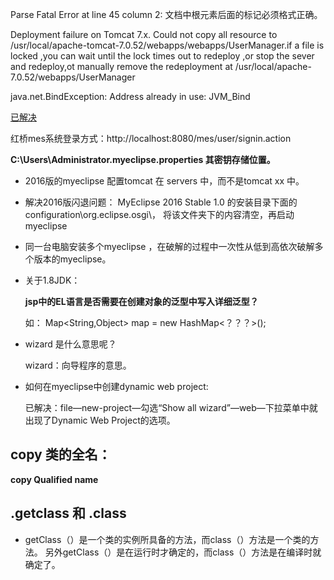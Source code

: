  
 
 Parse Fatal Error at line 45 column 2: 文档中根元素后面的标记必须格式正确。



 Deployment failure on Tomcat 7.x. Could not copy all resource to /usr/local/apache-tomcat-7.0.52/webapps/webapps/UserManager.if a file is locked ,you can wait until the lock times out to redeploy ,or stop the sever and redeploy,ot manually remove the redeployment at /usr/local/apache-7.0.52/webapps/UserManager



 java.net.BindException: Address already in use: JVM_Bind

[ 已解决](https://blog.csdn.net/qq_32483145/article/details/53726868)


红桥mes系统登录方式：http://localhost:8080/mes/user/signin.action


**C:\Users\Administrator\.myeclipse.properties 其密钥存储位置。**


* 2016版的myeclipse 配置tomcat 在 servers 中，而不是tomcat xx 中。
* 解决2016版闪退问题：  MyEclipse 2016 Stable 1.0 的安装目录下面的 configuration\org.eclipse.osgi\， 将该文件夹下的内容清空，再启动myeclipse 


* 同一台电脑安装多个myeclipse ，在破解的过程中一次性从低到高依次破解多个版本的myeclipse。


* 关于1.8JDK：

    **jsp中的EL语言是否需要在创建对象的泛型中写入详细泛型？**

    如： Map<String,Object> map = new HashMap<？？？>();


* wizard 是什么意思呢？

    wizard：向导程序的意思。


* 如何在myeclipse中创建dynamic web project:

    已解决：file—new-project—勾选“Show all wizard”—web—下拉菜单中就出现了Dynamic Web Project的选项。



## copy 类的全名：

**copy Qualified name**


## .getclass 和 .class

* getClass（）是一个类的实例所具备的方法，而class（）方法是一个类的方法。 
另外getClass（）是在运行时才确定的，而class（）方法是在编译时就确定了。